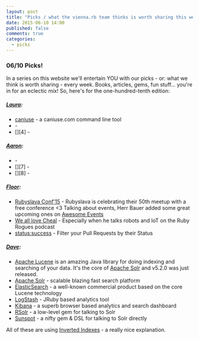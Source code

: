 ```yaml
---
layout: post
title: "Picks / what the vienna.rb team thinks is worth sharing this week"
date: 2015-06-10 14:00
published: false
comments: true
categories:
  - picks
---
```


### 06/10 Picks!

In a series on this website we'll entertain YOU with our picks - or: what we think is worth sharing - every week.
Books, articles, gems, fun stuff... you're in for an eclectic mix! So, here's for the one-hundred-tenth edition:

##### [Laura][1]:
- [caniuse][2] - a caniuse.com command line tool
- [][3] -
- [][4] -

##### [Aaron][5]:
- [][6] -
- [][7] -
- [][8] -


##### [Floor][9]:
- [Rubyslava Conf'15][10] - Rubyslava is celebrating their 50th meetup with a free conference <3 Talking about events, Herr Bauer added some great upcoming ones on [Awesome Events](https://github.com/planetruby/awesome-events)
- [We all love Cheal][11] - Especially when he talks robots and IoT on the Ruby Rogues podcast
- [status:success][12] - Filter your Pull Requests by their Status


##### [Dave][13]:

- [Apache Lucene][14] is an amazing Java library for doing indexing and
searching of your data. It's the core of [Apache Solr][15] and v5.2.0 was
just released.
- [Apache Solr][15] - scalable blazing fast search platform
- [ElasticSearch][16] - a well-known commercial product based on the core Lucene
technology
- [LogStash][17] - JRuby based analytics tool
- [Kibana][18] - a superb browser based analytics and search dashboard
- [RSolr][19] - a low-level gem for talking to Solr
- [Sunspot][19] - a nifty gem & DSL for talking to Solr directly

All of these are using [Inverted Indexes][21] - a really nice explanation.

[1]: http://www.twitter.com/alicetragedy
[2]: https://github.com/sgentle/caniuse-cmd
[3]:
[4]:
[5]: http://www.twitter.com/mraaroncruz
[6]:
[7]:
[9]: http://www.twitter.com/floordrees
[10]: http://lanyrd.com/2015/rubyslava-june/
[11]: http://devchat.tv/ruby-rogues/209-rr-robots-and-iot-with-julian-cheal
[12]: https://github.com/blog/2014-filter-pull-requests-by-status
[13]: http://twitter.com/dch__
[14]: http://lucene.apache.org/
[15]: http://lucene.apache.org/solr/
[16]: https://www.elastic.co/products/elasticsearch
[17]: http://logstash.net/
[18]: http://kibana.org/
[19]: https://github.com/rsolr/rsolr
[20]: https://sunspot.github.io/
[21]: http://blog.parsely.com/post/1691/lucene/
